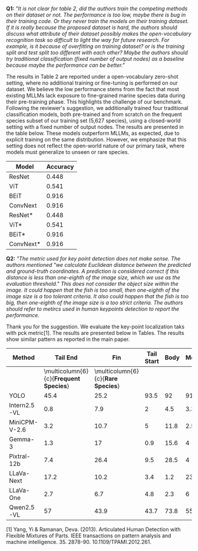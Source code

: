 **Q1:** *"It is not clear for table 2, did the authors train the competing methods on their dataset or not. The performance is too low, maybe there is bug in their training code. Or they never train the models on their training dataset. If it is really because the proposed dataset is hard, the authors should discuss what attribute of their dataset possibly makes the open-vocabulary recognition task so difficult to light the way for future research. For example, is it because of overfitting on training dataset? or is the training split and test split too different with each other? Maybe the authors should try traditional classification (fixed number of output nodes) as a baseline because maybe the performance can be better."*

The results in Table 2 are reported under a open-vocabulary zero-shot setting, where no additional training or fine-tuning is performed on our dataset. We believe the low performance stems from the fact that most existing MLLMs lack exposure to fine-grained marine species data during their pre-training phase. This highlights the challenge of our benchmark. Following the reviewer's suggestion, we additionally trained four traditional classification models, both pre-trained and from scratch on the frequent species subset of our training set (5,627 species), using a closed-world setting with a fixed number of output nodes. The results are presented in the table below. These models outperform MLLMs, as expected, due to explicit training on the same distribution. However, we emphasize that this setting does not reflect the open-world nature of our primary task, where models must generalize to unseen or rare species.


| Model    | Accuracy |
|----------|----------|
| ResNet   | 0.448    |
| ViT      | 0.541    |
| BEiT     | 0.916    |
| ConvNext | 0.916    |
| ResNet*  | 0.448    |
| ViT*     | 0.541    |
| BEiT*    | 0.916    |
| ConvNext*| 0.916    |




**Q2:** *"The metric used for key point detection does not make sense. The authors mentioned "we calculate Euclidean distance between the predicted and ground-truth coordinates. A prediction is considered correct if this distance is less than one-eighth of the image size, which we use as the evaluation threshold." This does not consider the object size within the image. It could happen that the fish is too small, then one-eighth of the image size is a too tolerant criteria. It also could happen that the fish is too big, then one-eighth of the image size is a too strict criteria. The authors should refer to metircs used in human keypoints detection to report the performance.*

Thank you for the suggestion. We evaluate the key-point localization taks with pck metric[1]. The results are presented below in Tables. The results show similar pattern as reported in the main paper.

| Method       | Tail End | Fin  | Tail Start | Body | Mouth | Eye  | Tail End | Fin  | Tail Start | Body | Mouth | Eye  |
|--------------|----------|------|------------|------|-------|------|----------|------|------------|------|-------|------|
|              |                 \multicolumn{6}{c}{**Frequent Species**}                    |               \multicolumn{6}{c}{**Rare Species**}|
| YOLO         | 45.4     | 25.2 | 93.5       | 92   | 91.7  | 78.9 | 45.5     | 23.3 | 92.5       | 93.2 | 91.8  | 84.8 |
| Intern2.5-VL | 0.8      | 7.9  | 2          | 4.5  | 3.3   | 9.4  | 0.8      | 10.7 | 2.6        | 8.5  | 6.3   | 16.6 |
| MiniCPM-V-2.6| 3.2      | 10.7 | 5          | 11.8 | 2.5   | 7.6  | 4.5      | 13.2 | 6.5        | 16.6 | 3     | 10.1 |
| Gemma-3      | 1.3      | 17   | 0.9        | 15.6 | 4     | 7.6  | 1.4      | 25   | 0.8        | 30.2 | 7.6   | 13.8 |
| Pixtral-12b  | 7.4      | 26.4 | 9.5        | 28.5 | 4     | 18.3 | 9.2      | 31   | 8.8        | 36.4 | 4.9   | 24.5 |
| LLaVa-Next   | 17.2     | 10.2 | 3.4        | 1.2  | 23.6  | 20.2 | 19.7     | 11.1 | 2.3        | 1.4  | 31.1  | 26.3 |
| LLaVa-One    | 2.7      | 6.7  | 4.8        | 2.3  | 6     | 11   | 1.6      | 8.2  | 3.9        | 1.3  | 7.1   | 16.8 |
| Qwen2.5-VL   | 57       | 43.9 | 43.7       | 73.8 | 55    | 55.2 | 62.5     | 44.2 | 44.7       | 75.2 | 52.9  | 55   |

[1] Yang, Yi & Ramanan, Deva. (2013). Articulated Human Detection with Flexible Mixtures of Parts. IEEE transactions on pattern analysis and machine intelligence. 35. 2878-90. 10.1109/TPAMI.2012.261. 
